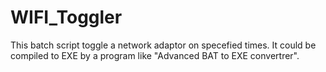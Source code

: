 # WIFI_Toggler
This batch script toggle a network adaptor on specefied times.
It could be compiled to EXE by a program like "Advanced BAT to EXE convertrer".
